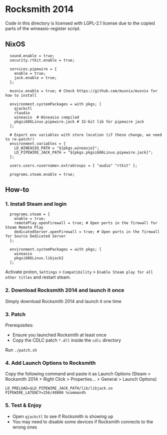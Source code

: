 # Rocksmith 2014

Code in this directory is licensed with LGPL-2.1 license due to the copied parts of the wineasio-register script.

## NixOS


```
  sound.enable = true;
  security.rtkit.enable = true;

  services.pipewire = {
    enable = true;
    jack.enable = true; 
  };

  musnix.enable = true; # Check https://github.com/musnix/musnix for how to install

  environment.systemPackages = with pkgs; [
    qjackctl
    rtaudio 
    wineasio  # Wineasio compiled
    pkgsi686Linux.pipewire.jack # 32-bit lib for pipewire jack
  ];

  # Export env variables with store location (if these change, we need to re-patch!)
  environment.variables = {
    LD_WINEASIO_PATH = "${pkgs.wineasio}";
    LD_PIPEWIRE_JACK_PATH = "${pkgs.pkgsi686Linux.pipewire.jack}";
  };

  users.users.<username>.extraGroups = [ "audio" "rtkit" ];

  programs.steam.enable = true; 

```

## How-to

### 1. Install Steam and login
```
  programs.steam = {
    enable = true;
    remotePlay.openFirewall = true; # Open ports in the firewall for Steam Remote Play
    dedicatedServer.openFirewall = true; # Open ports in the firewall for Source Dedicated Server
  };

  environment.systemPackages = with pkgs; [
    wineasio
    pkgsi686Linux.libjack2
  ];
```

Activate proton, `Settings` > `Compatibility` > `Enable Steam play for all other titles` and restart steam.


### 2. Download Rocksmith 2014 and launch it once
Simply download Rocksmith 2014 and launch it one time

### 3. Patch
Prerequisites:
- Ensure you launched Rocksmith at least once
- Copy the CDLC patch `*.dll` inside the `cdlc` directory


Run `./patch.sh` 

### 4. Add Launch Options to Rocksmith
Copy the following command and paste it as Launch Options (Steam > Rocksmith 2014 > Right Click > Properties... > General > Launch Options)

``` 
LD_PRELOAD=$LD_PIPEWIRE_JACK_PATH/lib/libjack.so PIPEWIRE_LATENCY=256/48000 %command%
```

### 5. Test & Enjoy
- Open `qjackctl` to see if Rocksmith is showing up
- You may need to disable some devices if Rocksmith connects to the wrong ones 
